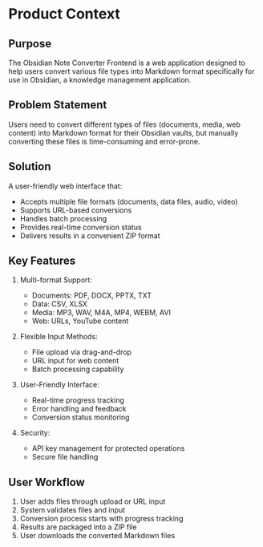 # Product Context

## Purpose
The Obsidian Note Converter Frontend is a web application designed to help users convert various file types into Markdown format specifically for use in Obsidian, a knowledge management application.

## Problem Statement
Users need to convert different types of files (documents, media, web content) into Markdown format for their Obsidian vaults, but manually converting these files is time-consuming and error-prone.

## Solution
A user-friendly web interface that:
- Accepts multiple file formats (documents, data files, audio, video)
- Supports URL-based conversions
- Handles batch processing
- Provides real-time conversion status
- Delivers results in a convenient ZIP format

## Key Features
1. Multi-format Support:
   - Documents: PDF, DOCX, PPTX, TXT
   - Data: CSV, XLSX
   - Media: MP3, WAV, M4A, MP4, WEBM, AVI
   - Web: URLs, YouTube content

2. Flexible Input Methods:
   - File upload via drag-and-drop
   - URL input for web content
   - Batch processing capability

3. User-Friendly Interface:
   - Real-time progress tracking
   - Error handling and feedback
   - Conversion status monitoring

4. Security:
   - API key management for protected operations
   - Secure file handling

## User Workflow
1. User adds files through upload or URL input
2. System validates files and input
3. Conversion process starts with progress tracking
4. Results are packaged into a ZIP file
5. User downloads the converted Markdown files
